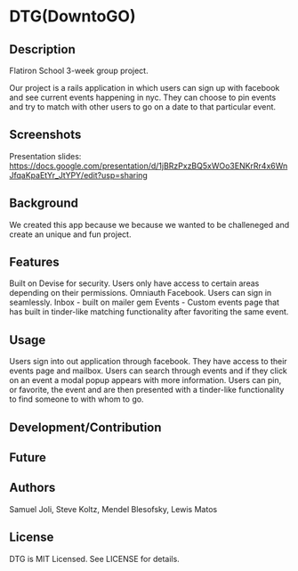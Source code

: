 # DTG(DowntoGO)

## Description

Flatiron School 3-week group project. 

Our project is a rails application in which users can sign up with facebook and see current events happening in nyc. They can choose to pin events and try to match with other users to go on a date to that particular event.

## Screenshots

Presentation slides: https://docs.google.com/presentation/d/1jBRzPxzBQ5xWOo3ENKrRr4x6WnJfqaKpaEtYr_JtYPY/edit?usp=sharing

## Background

We created this app because we because we wanted to be challeneged and create an unique and fun project.

## Features

Built on Devise for security. Users only have access to certain areas depending on their permissions. 
Omniauth Facebook. Users can sign in seamlessly.
Inbox - built on mailer gem
Events - Custom events page that has built in tinder-like matching functionality after favoriting the same event.

## Usage

Users sign into out application through facebook.
They have access to their events page and mailbox.
Users can search through events and if they click on an event a modal popup appears with more information. Users can pin, or favorite, the event and are then presented with a tinder-like functionality to find someone to with whom to go.

## Development/Contribution

## Future

## Authors

Samuel Joli, Steve Koltz, Mendel Blesofsky, Lewis Matos

## License

DTG is MIT Licensed. See LICENSE for details.
